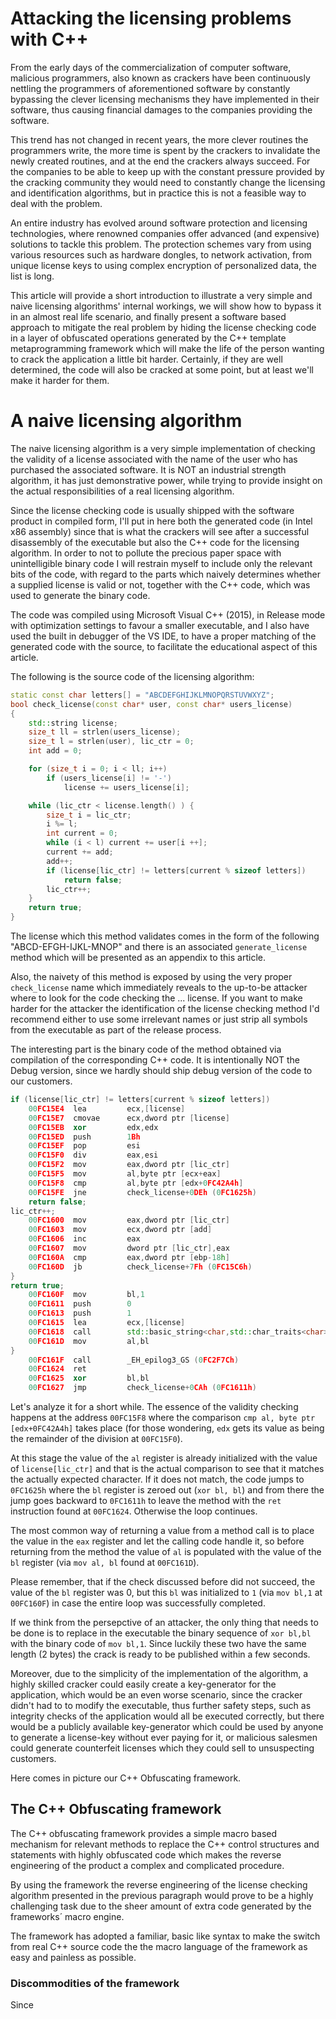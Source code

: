 # Attacking the licensing problems with C++

From the early days of the commercialization of computer software, malicious
programmers, also known as crackers have been continuously nettling the
programmers of aforementioned software by constantly bypassing the clever
licensing mechanisms they have implemented in their software, thus causing
financial damages to the companies providing the software.

This trend has not changed in recent years, the more clever routines the
programmers write, the more time is spent by the crackers to invalidate the
newly created routines, and at the end the crackers always succeed. For the
companies to be able to keep up with the constant pressure provided by the
cracking community they would need to constantly change the licensing and
identification algorithms, but in practice this is not a feasible way to
deal with the problem.

An entire industry has evolved around software protection and licensing
technologies, where renowned companies offer advanced (and expensive) solutions
to tackle this problem. The protection schemes vary from using various resources
such as hardware dongles, to network activation, from unique license keys to
using complex encryption of personalized data, the list is long.

This article will provide a short introduction to illustrate a very simple and
naive licensing algorithms' internal workings, we will show how to bypass it
in an almost real life scenario, and finally present a software based approach
to mitigate the real problem by hiding the license checking code in a layer of
obfuscated operations generated by the C++ template metaprogramming framework
which will make the life of the person wanting to crack the application a little
bit harder. Certainly, if they are well determined, the code will also be
cracked at some point, but at least we'll make it harder for them.

# A naive licensing algorithm

The naive licensing algorithm is a very simple implementation of checking the
validity of a license associated with the name of the user who has purchased the
associated software. It is NOT an industrial strength algorithm, it has just
demonstrative power, while trying to provide insight on the actual
responsibilities of a real licensing algorithm.

Since the license checking code is usually shipped with the software product
in compiled form, I'll put in here both the generated code (in Intel x86
assembly) since that is what the crackers will see after a successful
disassembly of the executable but also the C++ code for the licensing algorithm.
In order to not to pollute the precious paper space with unintelligible binary
code I will restrain myself to include only the relevant bits of the code, with
regard to the parts which naively determines whether a supplied license is valid
or not, together with the C++ code, which was used to generate the binary code.

The code was compiled using Microsoft Visual C++ (2015), in Release mode with
optimization settings to favour a smaller executable, and I also have used the
built in debugger of the VS IDE, to have a proper matching of the generated
code with the source, to facilitate the educational aspect of this article.

The following is the source code of the licensing algorithm:

```cpp
static const char letters[] = "ABCDEFGHIJKLMNOPQRSTUVWXYZ";
bool check_license(const char* user, const char* users_license)
{
    std::string license;
    size_t ll = strlen(users_license);
    size_t l = strlen(user), lic_ctr = 0;
    int add = 0;

    for (size_t i = 0; i < ll; i++)
        if (users_license[i] != '-')
            license += users_license[i];

    while (lic_ctr < license.length() ) {
        size_t i = lic_ctr;
        i %= l;
        int current = 0;
        while (i < l) current += user[i ++];
        current += add;
        add++;
        if (license[lic_ctr] != letters[current % sizeof letters])
            return false;
        lic_ctr++;
    }
    return true;
}
```

The license which this method validates comes in the form of the following
"ABCD-EFGH-IJKL-MNOP" and there is an associated `generate_license` method which
will be presented as an appendix to this article.

Also, the naivety of this method is exposed by using the very proper
`check_license` name which immediately reveals to the up-to-be attacker where to
look for the code checking the ... license. If you want to make harder for the
attacker the identification of the license checking method I'd recommend either
to use some irrelevant names or just strip all symbols from the executable as
part of the release process.

The interesting part is the binary code of the method obtained via compilation
of the corresponding C++ code. It is intentionally NOT the Debug version, since
we hardly should ship debug version of the code to our customers.

```cpp
if (license[lic_ctr] != letters[current % sizeof letters])
    00FC15E4  lea         ecx,[license]  
    00FC15E7  cmovae      ecx,dword ptr [license]  
    00FC15EB  xor         edx,edx  
    00FC15ED  push        1Bh  
    00FC15EF  pop         esi  
    00FC15F0  div         eax,esi  
    00FC15F2  mov         eax,dword ptr [lic_ctr]  
    00FC15F5  mov         al,byte ptr [ecx+eax]  
    00FC15F8  cmp         al,byte ptr [edx+0FC42A4h]  
    00FC15FE  jne         check_license+0DEh (0FC1625h)  
    return false;
lic_ctr++;
    00FC1600  mov         eax,dword ptr [lic_ctr]  
    00FC1603  mov         ecx,dword ptr [add]  
    00FC1606  inc         eax  
    00FC1607  mov         dword ptr [lic_ctr],eax  
    00FC160A  cmp         eax,dword ptr [ebp-18h]  
    00FC160D  jb          check_license+7Fh (0FC15C6h)  
}
return true;
    00FC160F  mov         bl,1  
    00FC1611  push        0  
    00FC1613  push        1  
    00FC1615  lea         ecx,[license]  
    00FC1618  call        std::basic_string<char,std::char_traits<char>,std::allocator<char> >::_Tidy (0FC1944h)  
    00FC161D  mov         al,bl  
}
    00FC161F  call        _EH_epilog3_GS (0FC2F7Ch)  
    00FC1624  ret  
    00FC1625  xor         bl,bl  
    00FC1627  jmp         check_license+0CAh (0FC1611h)
```

Let's analyze it for a short while. The essence of the validity checking happens
at the address `00FC15F8` where the comparison `cmp al, byte ptr [edx+0FC42A4h]`
takes place (for those wondering, `edx` gets its value as being the remainder
of the division at `00FC15F0`).

At this stage the value of the `al` register is already initialized
with the value of `license[lic_ctr]` and that is the actual comparison to see
that it matches the actually expected character. If it does not match, the code
jumps to `0FC1625h` where the `bl` register is zeroed out (`xor bl, bl`) and
from there the jump goes backward to `0FC1611h` to leave the method with the
`ret` instruction found at `00FC1624`. Otherwise the loop continues.

The most common way of returning a value from a method call is to place the
value in the `eax` register and let the calling code handle it, so before
returning from the method the value of `al` is populated with the value of the
`bl` register (via `mov al, bl` found at `00FC161D`).

Please remember, that if the check discussed before did not succeed, the value
of the `bl` register was 0, but this `bl` was initialized to `1` (via `mov bl,1`
at `00FC160F`) in case the entire loop was successfully completed.

If we think from the persepctive of an attacker, the only thing that needs to be
done is to replace in the executable the binary sequence of `xor bl,bl` with the
binary code of `mov bl,1`. Since luckily these two have the same length (2 bytes)
the crack is ready to be published within a few seconds.

Moreover, due to the simplicity of the implementation of the algorithm, a highly
skilled cracker could easily create a key-generator for the application, which
would be an even worse scenario, since the cracker didn't had to to modify the
executable, thus further safety steps, such as integrity checks of the
application would all be executed correctly, but there would be a publicly
available key-generator which could be used by anyone to generate a license-key
without ever paying for it, or malicious salesmen could generate counterfeit
licenses which they could sell to unsuspecting customers.

Here comes in picture our C++ Obfuscating framework.

## The C++ Obfuscating framework

The C++ obfuscating framework provides a simple macro based mechanism for
relevant methods to replace the C++ control structures and statements with
highly obfuscated code which makes the reverse engineering of the product a
complex and complicated procedure.

By using the framework the reverse engineering of the license checking algorithm
presented in the previous paragraph would prove to be a highly challenging task
due to the sheer amount of extra code generated by the frameworks´ macro engine.

The framework has adopted a familiar, basic like syntax to make the switch from
real C++ source code the the macro language of the framework as easy and
painless as possible.

### Discommodities of the framework

Since
